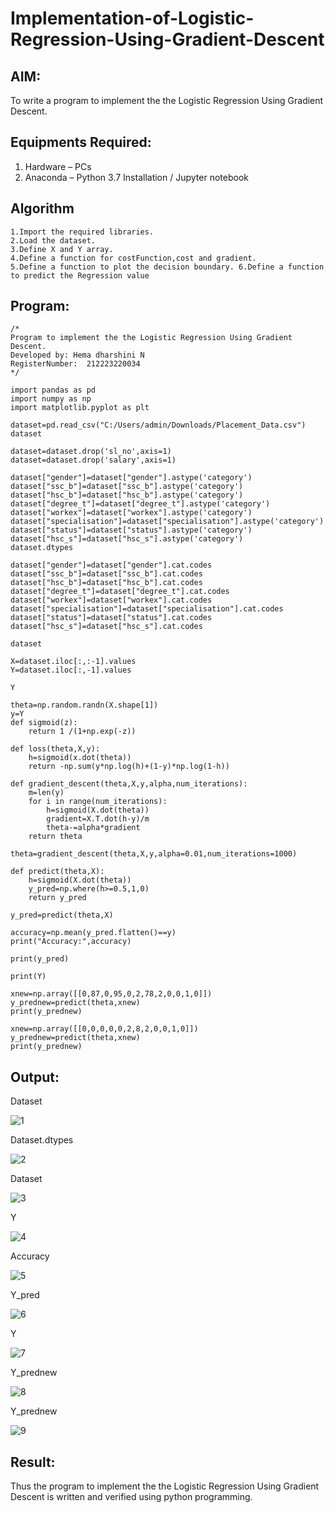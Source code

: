 # Implementation-of-Logistic-Regression-Using-Gradient-Descent

## AIM:
To write a program to implement the the Logistic Regression Using Gradient Descent.

## Equipments Required:
1. Hardware – PCs
2. Anaconda – Python 3.7 Installation / Jupyter notebook

## Algorithm
```
1.Import the required libraries.
2.Load the dataset.
3.Define X and Y array.
4.Define a function for costFunction,cost and gradient.
5.Define a function to plot the decision boundary. 6.Define a function to predict the Regression value
```
## Program:
```
/*
Program to implement the the Logistic Regression Using Gradient Descent.
Developed by: Hema dharshini N
RegisterNumber:  212223220034
*/

import pandas as pd
import numpy as np
import matplotlib.pyplot as plt

dataset=pd.read_csv("C:/Users/admin/Downloads/Placement_Data.csv")
dataset

dataset=dataset.drop('sl_no',axis=1)
dataset=dataset.drop('salary',axis=1)

dataset["gender"]=dataset["gender"].astype('category')
dataset["ssc_b"]=dataset["ssc_b"].astype('category')
dataset["hsc_b"]=dataset["hsc_b"].astype('category')
dataset["degree_t"]=dataset["degree_t"].astype('category')
dataset["workex"]=dataset["workex"].astype('category')
dataset["specialisation"]=dataset["specialisation"].astype('category')
dataset["status"]=dataset["status"].astype('category')
dataset["hsc_s"]=dataset["hsc_s"].astype('category')
dataset.dtypes

dataset["gender"]=dataset["gender"].cat.codes
dataset["ssc_b"]=dataset["ssc_b"].cat.codes
dataset["hsc_b"]=dataset["hsc_b"].cat.codes
dataset["degree_t"]=dataset["degree_t"].cat.codes
dataset["workex"]=dataset["workex"].cat.codes
dataset["specialisation"]=dataset["specialisation"].cat.codes
dataset["status"]=dataset["status"].cat.codes
dataset["hsc_s"]=dataset["hsc_s"].cat.codes

dataset

X=dataset.iloc[:,:-1].values
Y=dataset.iloc[:,-1].values

Y

theta=np.random.randn(X.shape[1])
y=Y
def sigmoid(z):
    return 1 /(1+np.exp(-z))

def loss(theta,X,y):
    h=sigmoid(x.dot(theta))
    return -np.sum(y*np.log(h)+(1-y)*np.log(1-h))

def gradient_descent(theta,X,y,alpha,num_iterations):
    m=len(y)
    for i in range(num_iterations):
        h=sigmoid(X.dot(theta))
        gradient=X.T.dot(h-y)/m
        theta-=alpha*gradient
    return theta

theta=gradient_descent(theta,X,y,alpha=0.01,num_iterations=1000)

def predict(theta,X):
    h=sigmoid(X.dot(theta))
    y_pred=np.where(h>=0.5,1,0)
    return y_pred 

y_pred=predict(theta,X)

accuracy=np.mean(y_pred.flatten()==y)
print("Accuracy:",accuracy)

print(y_pred)

print(Y)

xnew=np.array([[0,87,0,95,0,2,78,2,0,0,1,0]])
y_prednew=predict(theta,xnew)
print(y_prednew)

xnew=np.array([[0,0,0,0,0,2,8,2,0,0,1,0]])
y_prednew=predict(theta,xnew)
print(y_prednew)

```

## Output:
Dataset

![1](https://github.com/hema-dharshini5/-Implementation-of-Logistic-Regression-Using-Gradient-Descent/assets/147117728/f984ac01-16a6-4e16-a288-73215d99fa8a)


Dataset.dtypes


![2](https://github.com/hema-dharshini5/-Implementation-of-Logistic-Regression-Using-Gradient-Descent/assets/147117728/7f1ae4c4-7758-445e-beae-4ec8da4e05fa)


Dataset


![3](https://github.com/hema-dharshini5/-Implementation-of-Logistic-Regression-Using-Gradient-Descent/assets/147117728/8233e8f6-653e-45e5-88f9-38684e127382)



Y

![4](https://github.com/hema-dharshini5/-Implementation-of-Logistic-Regression-Using-Gradient-Descent/assets/147117728/6e4e721a-00a2-429a-9d3f-b3f9c94be681)


Accuracy

![5](https://github.com/hema-dharshini5/-Implementation-of-Logistic-Regression-Using-Gradient-Descent/assets/147117728/a6377038-645f-47b6-bf31-3c9e3774c3cb)

Y_pred

![6](https://github.com/hema-dharshini5/-Implementation-of-Logistic-Regression-Using-Gradient-Descent/assets/147117728/3a586886-1a39-4927-9a07-690bf5b260e7)

Y

![7](https://github.com/hema-dharshini5/-Implementation-of-Logistic-Regression-Using-Gradient-Descent/assets/147117728/25834f32-967d-434e-8064-b2f51fe183ea)



Y_prednew

![8](https://github.com/hema-dharshini5/-Implementation-of-Logistic-Regression-Using-Gradient-Descent/assets/147117728/13349b32-60c1-4b53-ab30-ab7382275906)

Y_prednew

![9](https://github.com/hema-dharshini5/-Implementation-of-Logistic-Regression-Using-Gradient-Descent/assets/147117728/b250e74a-2c29-4709-bf4c-326be5fe860a)


## Result:
Thus the program to implement the the Logistic Regression Using Gradient Descent is written and verified using python programming.

